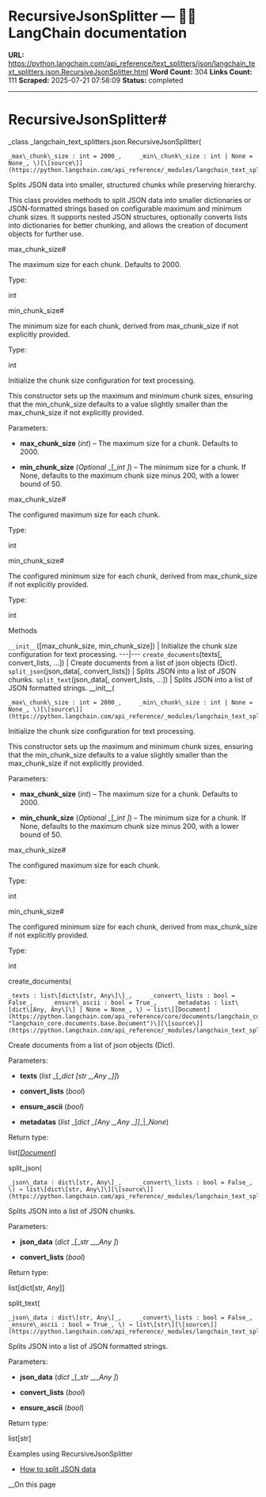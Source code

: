 # RecursiveJsonSplitter — 🦜🔗 LangChain  documentation

**URL:** https://python.langchain.com/api_reference/text_splitters/json/langchain_text_splitters.json.RecursiveJsonSplitter.html
**Word Count:** 304
**Links Count:** 111
**Scraped:** 2025-07-21 07:58:09
**Status:** completed

---

# RecursiveJsonSplitter\#

_class _langchain\_text\_splitters.json.RecursiveJsonSplitter\(

    _max\_chunk\_size : int = 2000_,     _min\_chunk\_size : int | None = None_, \)[\[source\]](https://python.langchain.com/api_reference/_modules/langchain_text_splitters/json.html#RecursiveJsonSplitter)\#     

Splits JSON data into smaller, structured chunks while preserving hierarchy.

This class provides methods to split JSON data into smaller dictionaries or JSON-formatted strings based on configurable maximum and minimum chunk sizes. It supports nested JSON structures, optionally converts lists into dictionaries for better chunking, and allows the creation of document objects for further use.

max\_chunk\_size\#     

The maximum size for each chunk. Defaults to 2000.

Type:     

int

min\_chunk\_size\#     

The minimum size for each chunk, derived from max\_chunk\_size if not explicitly provided.

Type:     

int

Initialize the chunk size configuration for text processing.

This constructor sets up the maximum and minimum chunk sizes, ensuring that the min\_chunk\_size defaults to a value slightly smaller than the max\_chunk\_size if not explicitly provided.

Parameters:     

  * **max\_chunk\_size** \(_int_\) – The maximum size for a chunk. Defaults to 2000.

  * **min\_chunk\_size** \(_Optional_ _\[__int_ _\]_\) – The minimum size for a chunk. If None, defaults to the maximum chunk size minus 200, with a lower bound of 50.

max\_chunk\_size\#     

The configured maximum size for each chunk.

Type:     

int

min\_chunk\_size\#     

The configured minimum size for each chunk, derived from max\_chunk\_size if not explicitly provided.

Type:     

int

Methods

`__init__`\(\[max\_chunk\_size, min\_chunk\_size\]\) | Initialize the chunk size configuration for text processing.   ---|---   `create_documents`\(texts\[, convert\_lists, ...\]\) | Create documents from a list of json objects \(Dict\).   `split_json`\(json\_data\[, convert\_lists\]\) | Splits JSON into a list of JSON chunks.   `split_text`\(json\_data\[, convert\_lists, ...\]\) | Splits JSON into a list of JSON formatted strings.      \_\_init\_\_\(

    _max\_chunk\_size : int = 2000_,     _min\_chunk\_size : int | None = None_, \)[\[source\]](https://python.langchain.com/api_reference/_modules/langchain_text_splitters/json.html#RecursiveJsonSplitter.__init__)\#     

Initialize the chunk size configuration for text processing.

This constructor sets up the maximum and minimum chunk sizes, ensuring that the min\_chunk\_size defaults to a value slightly smaller than the max\_chunk\_size if not explicitly provided.

Parameters:     

  * **max\_chunk\_size** \(_int_\) – The maximum size for a chunk. Defaults to 2000.

  * **min\_chunk\_size** \(_Optional_ _\[__int_ _\]_\) – The minimum size for a chunk. If None, defaults to the maximum chunk size minus 200, with a lower bound of 50.

max\_chunk\_size\#     

The configured maximum size for each chunk.

Type:     

int

min\_chunk\_size\#     

The configured minimum size for each chunk, derived from max\_chunk\_size if not explicitly provided.

Type:     

int

create\_documents\(

    _texts : list\[dict\[str, Any\]\]_,     _convert\_lists : bool = False_,     _ensure\_ascii : bool = True_,     _metadatas : list\[dict\[Any, Any\]\] | None = None_, \) → list\[[Document](https://python.langchain.com/api_reference/core/documents/langchain_core.documents.base.Document.html#langchain_core.documents.base.Document "langchain_core.documents.base.Document")\][\[source\]](https://python.langchain.com/api_reference/_modules/langchain_text_splitters/json.html#RecursiveJsonSplitter.create_documents)\#     

Create documents from a list of json objects \(Dict\).

Parameters:     

  * **texts** \(_list_ _\[__dict_ _\[__str_ _,__Any_ _\]__\]_\)

  * **convert\_lists** \(_bool_\)

  * **ensure\_ascii** \(_bool_\)

  * **metadatas** \(_list_ _\[__dict_ _\[__Any_ _,__Any_ _\]__\]__|__None_\)

Return type:     

list\[[_Document_](https://python.langchain.com/api_reference/core/documents/langchain_core.documents.base.Document.html#langchain_core.documents.base.Document "langchain_core.documents.base.Document")\]

split\_json\(

    _json\_data : dict\[str, Any\]_,     _convert\_lists : bool = False_, \) → list\[dict\[str, Any\]\][\[source\]](https://python.langchain.com/api_reference/_modules/langchain_text_splitters/json.html#RecursiveJsonSplitter.split_json)\#     

Splits JSON into a list of JSON chunks.

Parameters:     

  * **json\_data** \(_dict_ _\[__str_ _,__Any_ _\]_\)

  * **convert\_lists** \(_bool_\)

Return type:     

list\[dict\[str, _Any_\]\]

split\_text\(

    _json\_data : dict\[str, Any\]_,     _convert\_lists : bool = False_,     _ensure\_ascii : bool = True_, \) → list\[str\][\[source\]](https://python.langchain.com/api_reference/_modules/langchain_text_splitters/json.html#RecursiveJsonSplitter.split_text)\#     

Splits JSON into a list of JSON formatted strings.

Parameters:     

  * **json\_data** \(_dict_ _\[__str_ _,__Any_ _\]_\)

  * **convert\_lists** \(_bool_\)

  * **ensure\_ascii** \(_bool_\)

Return type:     

list\[str\]

Examples using RecursiveJsonSplitter

  * [How to split JSON data](https://python.langchain.com/docs/how_to/recursive_json_splitter/)

__On this page